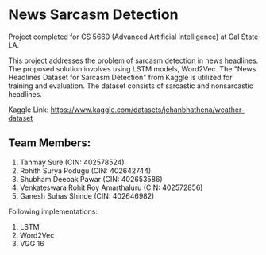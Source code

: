 # News Sarcasm Detection

Project completed for CS 5660 (Advanced Artificial Intelligence) at Cal State LA.

This project addresses the problem of sarcasm detection in news headlines. The proposed solution involves using LSTM models, Word2Vec. The "News Headlines Dataset for Sarcasm Detection" from Kaggle is utilized for training and evaluation. The dataset consists of sarcastic and nonsarcastic headlines.

Kaggle Link: https://www.kaggle.com/datasets/jehanbhathena/weather-dataset


## Team Members:
1. Tanmay Sure (CIN: 402578524)
2. Rohith Surya Podugu (CIN: 402642744)
3. Shubham Deepak Pawar (CIN: 402653586)
4. Venkateswara Rohit Roy Amarthaluru (CIN: 402572856)
5. Ganesh Suhas Shinde (CIN: 402646982)

Following implementations:
1. LSTM
2. Word2Vec
3. VGG 16
